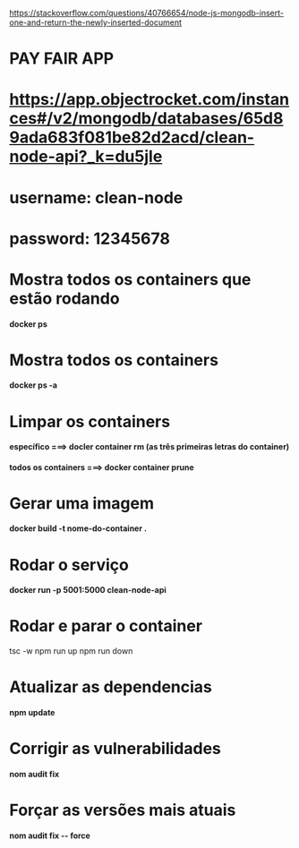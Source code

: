 <!-- Retornando registro a partir do insertOne no mongoDB -->
https://stackoverflow.com/questions/40766654/node-js-mongodb-insert-one-and-return-the-newly-inserted-document

<!-- Nome do app -->
# PAY FAIR APP

<!-- Banco de Dados Homologação na nuvem -->
# https://app.objectrocket.com/instances#/v2/mongodb/databases/65d89ada683f081be82d2acd/clean-node-api?_k=du5jle
# username: clean-node
# password: 12345678

<!-- Docker -->
# Mostra todos os containers que estão rodando
#### docker ps
# Mostra todos os containers
#### docker ps -a
# Limpar os containers
#### específico ===> docler container rm (as três primeiras letras do container)
#### todos os containers ===> docker container prune 
# Gerar uma imagem
#### docker build -t nome-do-container .
# Rodar o serviço
#### docker run -p 5001:5000 clean-node-api

# Rodar e parar o container
tsc -w
npm run up
npm run down

# Atualizar as dependencias
#### npm update

# Corrigir as vulnerabilidades
#### nom audit fix
# Forçar as versões mais atuais
#### nom audit fix -- force